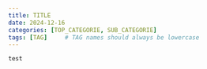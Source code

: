 ```yaml
---
title: TITLE
date: 2024-12-16
categories: [TOP_CATEGORIE, SUB_CATEGORIE]
tags: [TAG]     # TAG names should always be lowercase
---
```


``` test ```